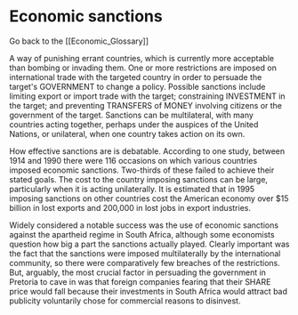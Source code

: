 # Economic sanctions

Go back to the [[Economic_Glossary]]


A way of punishing errant countries, which is currently more acceptable than bombing or invading them. One or more restrictions are imposed on international trade with the targeted country in order to persuade the target's GOVERNMENT to change a policy. Possible sanctions include limiting export or import trade with the target; constraining INVESTMENT in the target; and preventing TRANSFERS of MONEY involving citizens or the government of the target. Sanctions can be multi­lateral, with many countries acting together, perhaps under the auspices of the United Nations, or unilateral, when one country takes action on its own.

How effective sanctions are is debatable. According to one study, between 1914 and 1990 there were 116 occasions on which various countries imposed economic sanctions. Two-thirds of these failed to achieve their stated goals. The cost to the country imposing sanctions can be large, particularly when it is acting unilaterally. It is estimated that in 1995 imposing sanctions on other countries cost the American economy over $15 billion in lost exports and 200,000 in lost jobs in export industries.

Widely considered a notable success was the use of economic sanctions against the apartheid regime in South Africa, although some economists question how big a part the sanctions actually played. Clearly important was the fact that the sanctions were imposed multilaterally by the international community, so there were comparatively few breaches of the restrictions. But, arguably, the most crucial factor in persuading the government in Pretoria to cave in was that foreign companies fearing that their SHARE price would fall because their investments in South Africa would attract bad publicity voluntarily chose for commercial reasons to disinvest.

